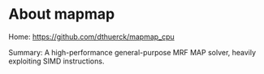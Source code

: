 About mapmap
============

Home: https://github.com/dthuerck/mapmap_cpu

Summary: A high-performance general-purpose MRF MAP solver, heavily exploiting SIMD instructions.
